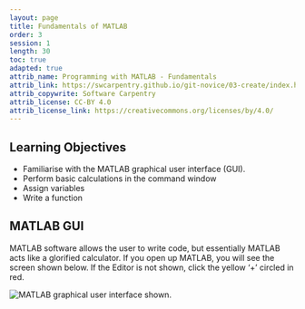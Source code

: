 ```yaml
---
layout: page
title: Fundamentals of MATLAB
order: 3
session: 1
length: 30
toc: true
adapted: true
attrib_name: Programming with MATLAB - Fundamentals
attrib_link: https://swcarpentry.github.io/git-novice/03-create/index.html
attrib_copywrite: Software Carpentry
attrib_license: CC-BY 4.0
attrib_license_link: https://creativecommons.org/licenses/by/4.0/
---
```

## Learning Objectives
- Familiarise with the MATLAB graphical user interface (GUI).
- Perform basic calculations in the command window
- Assign variables
- Write a function  

## MATLAB GUI
MATLAB software allows the user to write code, but essentially MATLAB acts like a glorified calculator. If you open up MATLAB, you
will see the screen shown below. If the Editor is not shown, click the yellow ‘+’ circled in red.

![MATLAB graphical user interface shown](../fig/M_interface.png).

